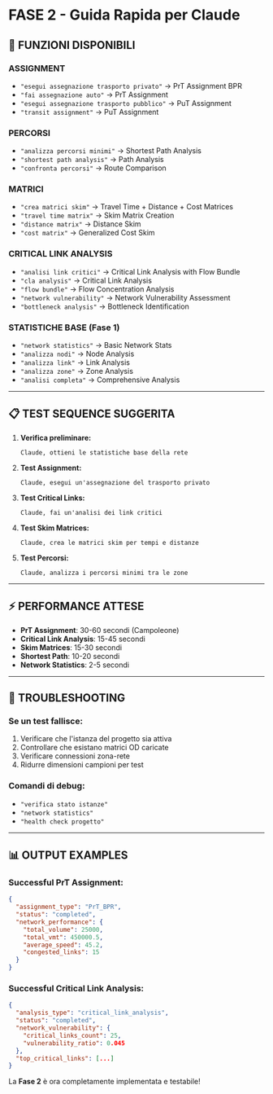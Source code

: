 # FASE 2 - Guida Rapida per Claude

## 🚀 **FUNZIONI DISPONIBILI**

### **ASSIGNMENT**
- `"esegui assegnazione trasporto privato"` → PrT Assignment BPR
- `"fai assegnazione auto"` → PrT Assignment  
- `"esegui assegnazione trasporto pubblico"` → PuT Assignment
- `"transit assignment"` → PuT Assignment

### **PERCORSI**  
- `"analizza percorsi minimi"` → Shortest Path Analysis
- `"shortest path analysis"` → Path Analysis
- `"confronta percorsi"` → Route Comparison

### **MATRICI**
- `"crea matrici skim"` → Travel Time + Distance + Cost Matrices
- `"travel time matrix"` → Skim Matrix Creation
- `"distance matrix"` → Distance Skim
- `"cost matrix"` → Generalized Cost Skim

### **CRITICAL LINK ANALYSIS**
- `"analisi link critici"` → Critical Link Analysis with Flow Bundle
- `"cla analysis"` → Critical Link Analysis
- `"flow bundle"` → Flow Concentration Analysis  
- `"network vulnerability"` → Network Vulnerability Assessment
- `"bottleneck analysis"` → Bottleneck Identification

### **STATISTICHE BASE (Fase 1)**
- `"network statistics"` → Basic Network Stats
- `"analizza nodi"` → Node Analysis
- `"analizza link"` → Link Analysis
- `"analizza zone"` → Zone Analysis
- `"analisi completa"` → Comprehensive Analysis

---

## 📋 **TEST SEQUENCE SUGGERITA**

1. **Verifica preliminare:**
   ```
   Claude, ottieni le statistiche base della rete
   ```

2. **Test Assignment:**
   ```
   Claude, esegui un'assegnazione del trasporto privato
   ```

3. **Test Critical Links:**
   ```
   Claude, fai un'analisi dei link critici
   ```

4. **Test Skim Matrices:**
   ```
   Claude, crea le matrici skim per tempi e distanze
   ```

5. **Test Percorsi:**
   ```
   Claude, analizza i percorsi minimi tra le zone
   ```

---

## ⚡ **PERFORMANCE ATTESE**

- **PrT Assignment**: 30-60 secondi (Campoleone)
- **Critical Link Analysis**: 15-45 secondi  
- **Skim Matrices**: 15-30 secondi
- **Shortest Path**: 10-20 secondi
- **Network Statistics**: 2-5 secondi

---

## 🔧 **TROUBLESHOOTING**

### Se un test fallisce:
1. Verificare che l'istanza del progetto sia attiva
2. Controllare che esistano matrici OD caricate
3. Verificare connessioni zona-rete
4. Ridurre dimensioni campioni per test

### Comandi di debug:
- `"verifica stato istanze"`
- `"network statistics"`  
- `"health check progetto"`

---

## 📊 **OUTPUT EXAMPLES**

### Successful PrT Assignment:
```json
{
  "assignment_type": "PrT_BPR",
  "status": "completed", 
  "network_performance": {
    "total_volume": 25000,
    "total_vmt": 450000.5,
    "average_speed": 45.2,
    "congested_links": 15
  }
}
```

### Successful Critical Link Analysis:
```json
{
  "analysis_type": "critical_link_analysis",
  "status": "completed",
  "network_vulnerability": {
    "critical_links_count": 25,
    "vulnerability_ratio": 0.045
  },
  "top_critical_links": [...]
}
```

La **Fase 2** è ora completamente implementata e testabile!